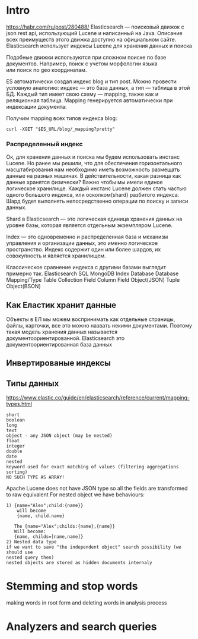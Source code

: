 # Intro

https://habr.com/ru/post/280488/
Elasticsearch — поисковый движок с json rest api, использующий Lucene и написанный на Java. Описание всех преимуществ
этого движка доступно на официальном сайте. Elasticsearch использует индексы Lucene для хранения данных и поиска

Подобные движки используются при сложном поиске по базе документов. Например, поиск с учетом морфологии языка\
или поиск по geo координатам.

ES автоматически создал индекс blog и тип post. Можно провести условную аналогию: индекс — это база данных, а тип —
таблица в этой БД. Каждый тип имеет свою схему — mapping, также как и реляционная таблица. Mapping генерируется
автоматически при индексации документа:

Получим mapping всех типов индекса blog:

```curl -XGET "$ES_URL/blog/_mapping?pretty"```

### Распределенный индекс

Ок, для хранения данных и поиска мы будем использовать инстанс Lucene. Но ранее мы решили, что для обеспечения
горизонтального масштабирования нам необходимо иметь возможность размещать данные на разных машинах. В действительности,
какая разница как данные хранятся физически? Важно чтобы мы имели единое логическое хранилище. Каждый инстанс Lucene
должен стать частью одного большого индекса, или осколком(shard) разбитого индекса. Шард будет выполнять непосредственно
операции по поиску и записи данных.

Shard в Elasticsearch — это логическая единица хранения данных на уровне базы, которая является отдельным экземпляром
Lucene.

Index — это одновременно и распределенная база и механизм управления и организации данных, это именно логическое
пространство. Индекс содержит один или более шардов, их совокупность и является хранилищем.

Классическое сравнение индекса с другими базами выглядит примерно так. Elasticsearch SQL MongoDB Index Database Database
Mapping/Type Table Collection Field Column Field Object(JSON)    Tuple Object(BSON)

## Как Еластик хранит данные

Объекты в ЕЛ мы можем воспринимать как отдельные страницы, файлы, карточки, все это можно назвать некими документами.
Поэтому такая модель хранения данных называется документоориентированной. Elasticsearch это документоориентированная
база данных

## Инвертированые индексы

## Типы данных

https://www.elastic.co/guide/en/elasticsearch/reference/current/mapping-types.html
```
short 
boolean 
long 
text 
object - any JSON object (may be nested)
float
integer 
double 
date 
nested 
keyword used for exact matching of values (filtering aggregations sorting)
NO SUCH TYPE AS ARRAY!
```

Apache Lucene does not have JSON type so all the fields are transformed to raw equivalent For nested object we have
behaviours:

```
1) {name="Alex";child:{name}}
    will become
    {name, child.name}
   
   The {name="Alex";childs:{name},{name}}
   Will become:
   {name, childs=[name,name]}
2) Nested data type
if we want to save "the independent object" search possibility (we should use 
nested query then)
nested objects are stored as hidden documents internaly 
 ```


# Stemming and stop words

making words in root form and deleting words in analysis process

# Analyzers and search queries
